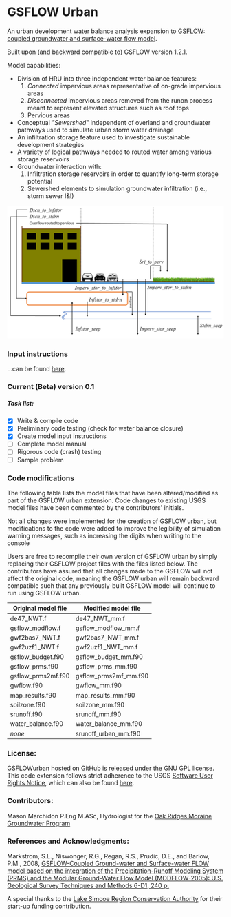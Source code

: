 # GSFLOW Urban

An urban development water balance analysis expansion to [GSFLOW: coupled groundwater and surface-water flow model](https://water.usgs.gov/ogw/gsflow/).  

Built upon (and backward compatible to) GSFLOW version 1.2.1.

Model capabilities:

 * Division of HRU into three independent water balance features:  
   1. _Connected_ impervious areas representative of on-grade impervious areas
   2. _Disconnected_ impervious areas removed from the runon process meant to represent elevated structures such as roof tops
   3. Pervious areas
 * Conceptual _"Sewershed"_ independent of overland and groundwater pathways used to simulate urban storm water drainage
 * An infiltration storage feature used to investigate sustainable development strategies
 * A variety of logical pathways needed to routed water among various storage reservoirs
 * Groundwater interaction with:  
   1. Infiltration storage reservoirs in order to quantify long-term storage potential
   2. Sewershed elements to simulation groundwater infiltration (i.e., storm sewer I&I)

![GSFLOW urban flow pathways](/doc/pathways_170515.png)

### Input instructions
...can be found [here](/doc/input_instructions.pdf).

### Current (Beta) version 0.1
##### Task list:

 - [x] Write & compile code
 - [x] Preliminary code testing (check for water balance closure)
 - [x] Create model input instructions
 - [ ] Complete model manual
 - [ ] Rigorous code (crash) testing
 - [ ] Sample problem
 
### Code modifications

The following table lists the model files that have been altered/modified as part of the GSFLOW urban extension. Code changes to existing USGS model files have been commented by the contributors' initials.  

Not all changes were implemented for the creation of GSFLOW urban, but modifications to the code were added to improve the legibility of simulation warning messages, such as increasing the digits when writing to the console

Users are free to recompile their own version of GSFLOW urban by simply replacing their GSFLOW project files with the files listed below. The contributors have assured that all changes made to the GSFLOW will not affect the original code, meaning the GSFLOW urban will remain backward compatible such that any previously-built GSFLOW model will continue to run using GSFLOW urban.

Original model file | Modified model file
------------------- | -------------------
de47_NWT.f | de47_NWT_mm.f
gsflow_modflow.f | gsflow_modflow_mm.f
gwf2bas7_NWT.f | gwf2bas7_NWT_mm.f
gwf2uzf1_NWT.f | gwf2uzf1_NWT_mm.f
gsflow_budget.f90 | gsflow_budget_mm.f90
gsflow_prms.f90 | gsflow_prms_mm.f90
gsflow_prms2mf.f90 | gsflow_prms2mf_mm.f90
gwflow.f90 | gwflow_mm.f90
map_results.f90 | map_results_mm.f90
soilzone.f90 | soilzone_mm.f90
srunoff.f90 | srunoff_mm.f90
water_balance.f90 | water_balance_mm.f90
_none_ | srunoff_urban_mm.f90


### License:

GSFLOWurban hosted on GitHub is released under the GNU GPL license. This code extension follows strict adherence to the USGS [Software User Rights Notice](), which can also be found [here](https://water.usgs.gov/software/CAP/code/1.0/UserRightsNotice.html).

### Contributors:

Mason Marchidon P.Eng M.ASc, Hydrologist for the [Oak Ridges Moraine Groundwater Program](http://oakridgeswater.ca/)

### References and Acknowledgments:

Markstrom, S.L., Niswonger, R.G., Regan, R.S., Prudic, D.E., and Barlow, P.M., 2008, [GSFLOW-Coupled Ground-water and Surface-water FLOW model based on the integration of the Precipitation-Runoff Modeling System (PRMS) and the Modular Ground-Water Flow Model (MODFLOW-2005): U.S. Geological Survey Techniques and Methods 6-D1, 240 p.](https://pubs.usgs.gov/tm/tm6d1/)

A special thanks to the [Lake Simcoe Region Conservation Authority](http://www.lsrca.on.ca/) for their start-up funding contribution.